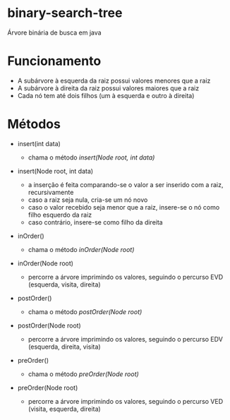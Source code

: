 # binary-search-tree
Árvore binária de busca em java


# Funcionamento
* A subárvore à esquerda da raiz possui valores menores que a raiz
* A subárvore à direita da raiz possui valores maiores que a raiz
* Cada nó tem até dois filhos (um à esquerda e outro à direita)

# Métodos
* insert(int data)
  * chama o método _insert(Node root, int data)_
  
  
* insert(Node root, int data)
  * a inserção é feita comparando-se o valor a ser inserido com a raiz, recursivamente
  * caso a raiz seja nula, cria-se um nó novo
  * caso o valor recebido seja menor que a raiz, insere-se o nó como filho esquerdo da raiz
  * caso contrário, insere-se como filho da direita 
  
  
* inOrder()
  * chama o método _inOrder(Node root)_


* inOrder(Node root)
  * percorre a árvore imprimindo os valores, seguindo o percurso EVD (esquerda, visita, direita) 
  

* postOrder()
  * chama o método _postOrder(Node root)_
  
  
* postOrder(Node root)
  * percorre a árvore imprimindo os valores, seguindo o percurso EDV (esquerda, direita, visita) 
  
  
* preOrder()
  * chama o método _preOrder(Node root)_
  
  
* preOrder(Node root)
  * percorre a árvore imprimindo os valores, seguindo o percurso VED (visita, esquerda, direita) 
